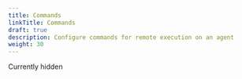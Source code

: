 ```yaml
---
title: Commands
linkTitle: Commands
draft: true
description: Configure commands for remote execution on an agent
weight: 30
---
```

Currently hidden